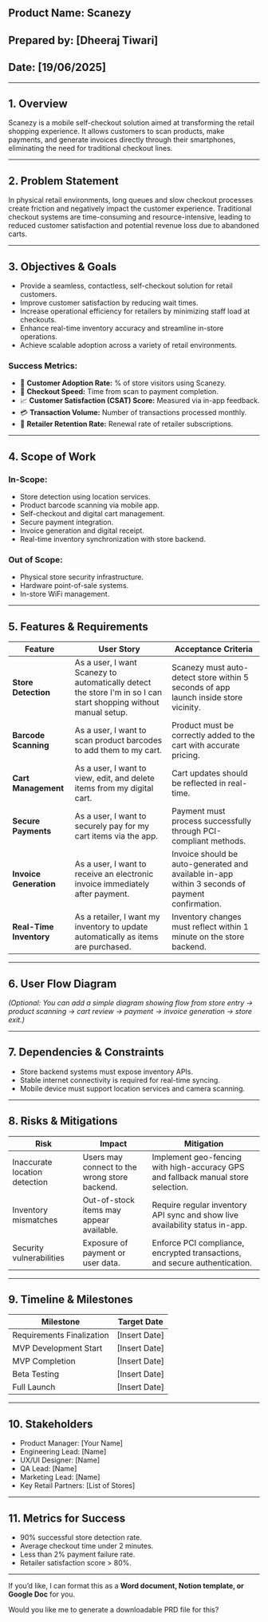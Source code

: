 ## Product Name: Scanezy

## Prepared by: \[Dheeraj Tiwari]

## Date: \[19/06/2025]

---

## 1. **Overview**

Scanezy is a mobile self-checkout solution aimed at transforming the retail shopping experience. It allows customers to scan products, make payments, and generate invoices directly through their smartphones, eliminating the need for traditional checkout lines.

---

## 2. **Problem Statement**

In physical retail environments, long queues and slow checkout processes create friction and negatively impact the customer experience. Traditional checkout systems are time-consuming and resource-intensive, leading to reduced customer satisfaction and potential revenue loss due to abandoned carts.

---

## 3. **Objectives & Goals**

* Provide a seamless, contactless, self-checkout solution for retail customers.
* Improve customer satisfaction by reducing wait times.
* Increase operational efficiency for retailers by minimizing staff load at checkouts.
* Enhance real-time inventory accuracy and streamline in-store operations.
* Achieve scalable adoption across a variety of retail environments.

### Success Metrics:

* 🚀 **Customer Adoption Rate:** % of store visitors using Scanezy.
* 🛒 **Checkout Speed:** Time from scan to payment completion.
* 📈 **Customer Satisfaction (CSAT) Score:** Measured via in-app feedback.
* 💳 **Transaction Volume:** Number of transactions processed monthly.
* 🔁 **Retailer Retention Rate:** Renewal rate of retailer subscriptions.

---

## 4. **Scope of Work**

### In-Scope:

* Store detection using location services.
* Product barcode scanning via mobile app.
* Self-checkout and digital cart management.
* Secure payment integration.
* Invoice generation and digital receipt.
* Real-time inventory synchronization with store backend.

### Out of Scope:

* Physical store security infrastructure.
* Hardware point-of-sale systems.
* In-store WiFi management.

---

## 5. **Features & Requirements**

| Feature                 | User Story                                                                                                       | Acceptance Criteria                                                                             |
| ----------------------- | ---------------------------------------------------------------------------------------------------------------- | ----------------------------------------------------------------------------------------------- |
| **Store Detection**     | As a user, I want Scanezy to automatically detect the store I'm in so I can start shopping without manual setup. | Scanezy must auto-detect store within 5 seconds of app launch inside store vicinity.            |
| **Barcode Scanning**    | As a user, I want to scan product barcodes to add them to my cart.                                               | Product must be correctly added to the cart with accurate pricing.                              |
| **Cart Management**     | As a user, I want to view, edit, and delete items from my digital cart.                                          | Cart updates should be reflected in real-time.                                                  |
| **Secure Payments**     | As a user, I want to securely pay for my cart items via the app.                                                 | Payment must process successfully through PCI-compliant methods.                                |
| **Invoice Generation**  | As a user, I want to receive an electronic invoice immediately after payment.                                    | Invoice should be auto-generated and available in-app within 3 seconds of payment confirmation. |
| **Real-Time Inventory** | As a retailer, I want my inventory to update automatically as items are purchased.                               | Inventory changes must reflect within 1 minute on the store backend.                            |

---

## 6. **User Flow Diagram**

*(Optional: You can add a simple diagram showing flow from store entry → product scanning → cart review → payment → invoice generation → store exit.)*

---

## 7. **Dependencies & Constraints**

* Store backend systems must expose inventory APIs.
* Stable internet connectivity is required for real-time syncing.
* Mobile device must support location services and camera scanning.

---

## 8. **Risks & Mitigations**

| Risk                          | Impact                                        | Mitigation                                                                        |
| ----------------------------- | --------------------------------------------- | --------------------------------------------------------------------------------- |
| Inaccurate location detection | Users may connect to the wrong store backend. | Implement geo-fencing with high-accuracy GPS and fallback manual store selection. |
| Inventory mismatches          | Out-of-stock items may appear available.      | Require regular inventory API sync and show live availability status in-app.      |
| Security vulnerabilities      | Exposure of payment or user data.             | Enforce PCI compliance, encrypted transactions, and secure authentication.        |

---

## 9. **Timeline & Milestones**

| Milestone                 | Target Date    |
| ------------------------- | -------------- |
| Requirements Finalization | \[Insert Date] |
| MVP Development Start     | \[Insert Date] |
| MVP Completion            | \[Insert Date] |
| Beta Testing              | \[Insert Date] |
| Full Launch               | \[Insert Date] |

---

## 10. **Stakeholders**

* Product Manager: \[Your Name]
* Engineering Lead: \[Name]
* UX/UI Designer: \[Name]
* QA Lead: \[Name]
* Marketing Lead: \[Name]
* Key Retail Partners: \[List of Stores]

---

## 11. **Metrics for Success**

* 90% successful store detection rate.
* Average checkout time under 2 minutes.
* Less than 2% payment failure rate.
* Retailer satisfaction score > 80%.

---

If you’d like, I can format this as a **Word document, Notion template, or Google Doc** for you.

Would you like me to generate a downloadable PRD file for this?

